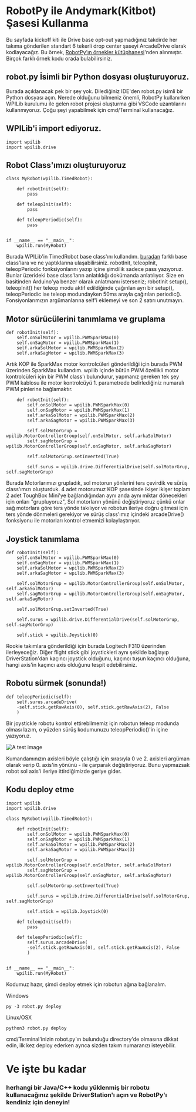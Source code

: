# RobotPy ile Andymark(Kitbot) Şasesi Kullanma
Bu sayfada kickoff kiti ile Drive base opt-out yapmadığınız takdirde her takıma gönderilen standart 6 tekerli drop center şaseyi ArcadeDrive olarak kodlayacağız.
Bu örnek, [RobotPy'ın örnekler kütüphanesi](https://github.com/robotpy/examples/blob/main/arcade-drive/robot.py)'nden alınmıştır. Birçok farklı örnek kodu orada bulabilirsiniz.

## robot.py İsimli bir Python dosyası oluşturuyoruz.
Burada açıklanacak pek bir şey yok. Dilediğiniz IDE'den robot.py isimli bir Python dosyası açın. Nerede olduğunu bilmeniz önemli, RobotPy kullanırken WPILib kurulumu ile gelen robot projesi oluşturma gibi VSCode uzantılarını kullanmıyoruz. Çoğu şeyi yapabilmek için cmd/Terminal kullanacağız.

## WPILib'i import ediyoruz.

```
import wpilib
import wpilib.drive
```

## Robot Class'ımızı oluşturuyoruz
```
class MyRobot(wpilib.TimedRobot):

    def robotInit(self):
        pass

    def teleopInit(self):
        pass

    def teleopPeriodic(self):
        pass


if __name__ == "__main__":
    wpilib.run(MyRobot)
```

Burada WPILib'in TimedRobot base class'ını kullandım. [buradan](../frc-java-temelleri/frc-java-temelleri.md) farklı base class'lara ve ne yaptıklarına ulaşabilirsiniz. robotInit, teleopInit, teleopPeriodic fonksiyonlarını yazıp içine şimdilik sadece pass yazıyoruz. Bunlar üzerideki base class'ların anlatıldığı dokümanda anlatılıyor. Size en basitinden Arduino'ya benzer olarak anlatmamı isterseniz; robotInit setup(), teleopInit() her teleop modu aktif edildiğinde çağırılan ayrı bir setup(), teleopPeriodic ise teleop modundayken 50ms arayla çağırılan periodic(). Fonsiyonlarımızın argümanlarına self'i eklemeyi ve son 2 satırı unutmayın.

## Motor sürücülerini tanımlama ve gruplama

    def robotInit(self):
        self.onSolMotor = wpilib.PWMSparkMax(0)
        self.onSagMotor = wpilib.PWMSparkMax(1)
        self.arkaSolMotor = wpilib.PWMSparkMax(2)
        self.arkaSagMotor = wpilib.PWMSparkMax(3)
Artık KOP ile SparkMax motor kontrolcüleri gönderildiği için burada PWM üzerinden SparkMax kullandım. wpilib içinde bütün PWM özellikli motor kontrolcüleri için bir PWM class'ı bulundurur, yapmanız gereken tek şey PWM kablosu ile motor kontrolcüyü 1. parametrede belirlediğiniz numaralı PWM pinlerine bağlamaktır.
```
    def robotInit(self):
        self.onSolMotor = wpilib.PWMSparkMax(0)
        self.onSagMotor = wpilib.PWMSparkMax(1)
        self.arkaSolMotor = wpilib.PWMSparkMax(2)
        self.arkaSagMotor = wpilib.PWMSparkMax(3)
        
        self.solMotorGrup = wpilib.MotorControllerGroup(self.onSolMotor, self.arkaSolMotor)
        self.sagMotorGrup = wpilib.MotorControllerGroup(self.onSagMotor, self.arkaSagMotor)
        
        self.solMotorGrup.setInverted(True)
        
        self.surus = wpilib.drive.DifferentialDrive(self.solMotorGrup, self.sagMotorGrup)
```
Burada Motorlarımızı grupladık, sol motorun yönlerini ters çevirdik ve sürüş class'ımızı oluşturduk. 4 adet motorumuz KOP şasesinde ikişer ikişer toplam 2 adet ToughBox Mini'ye bağlandığından aynı anda aynı miktar dönecekleri için onları "grupluyoruz", Sol motorların yönünü değiştiriyoruz çünkü onlar sağ motorlara göre ters yönde takılıyor ve robotun ileriye doğru gitmesi için ters yönde dönmeleri gerekiyor ve sürüş class'ımız içindeki arcadeDrive() fonksiyonu ile motorları kontrol etmemizi kolaylaştırıyor.

## Joystick tanımlama
    def robotInit(self):
        self.onSolMotor = wpilib.PWMSparkMax(0)
        self.onSagMotor = wpilib.PWMSparkMax(1)
        self.arkaSolMotor = wpilib.PWMSparkMax(2)
        self.arkaSagMotor = wpilib.PWMSparkMax(3)
        
        self.solMotorGrup = wpilib.MotorControllerGroup(self.onSolMotor, self.arkaSolMotor)
        self.sagMotorGrup = wpilib.MotorControllerGroup(self.onSagMotor, self.arkaSagMotor)
        
        self.solMotorGrup.setInverted(True)
        
        self.surus = wpilib.drive.DifferentialDrive(self.solMotorGrup, self.sagMotorGrup)
        
        self.stick = wpilib.Joystick(0)
Rookie takımlara gönderildiği için burada Logitech F310 üzerinden ilerleyeceğiz. Diğer flight stick gibi joystickleri aynı şekilde bağlayıp DriverStation'dan kaçıncı joystick olduğunu, kaçıncı tuşun kaçıncı olduğuna, hangi axis'in kaçıncı axis olduğunu tespit edebilirsiniz.

## Robotu sürmek (sonunda!)
    def teleopPeriodic(self):
        self.surus.arcadeDrive(
        -self.stick.getRawAxis(0), self.stick.getRawAxis(2), False
        )


Bir joystickle robotu kontrol ettirebilmemiz için robotun teleop modunda olması lazım, o yüzden sürüş kodumunuzu teleopPeriodic()'in içine yazıyoruz.

![A test image](https://imgyukle.com/f/2022/10/24/n0f2jA.png)

Kumandamınızın axisleri böyle çalıştığı için sırasıyla 0 ve 2. axisleri argüman olarak verip 0. axis'in yönünü - ile çarparak değiştiriyoruz. Bunu yapmazsak robot sol axis'i ileriye ittirdiğimizde geriye gider.

## Kodu deploy etme
```
import wpilib
import wpilib.drive

class MyRobot(wpilib.TimedRobot):

    def robotInit(self):
        self.onSolMotor = wpilib.PWMSparkMax(0)
        self.onSagMotor = wpilib.PWMSparkMax(1)
        self.arkaSolMotor = wpilib.PWMSparkMax(2)
        self.arkaSagMotor = wpilib.PWMSparkMax(3)
        
        self.solMotorGrup = wpilib.MotorControllerGroup(self.onSolMotor, self.arkaSolMotor)
        self.sagMotorGrup = wpilib.MotorControllerGroup(self.onSagMotor, self.arkaSagMotor)
        
        self.solMotorGrup.setInverted(True)
        
        self.surus = wpilib.drive.DifferentialDrive(self.solMotorGrup, self.sagMotorGrup)
        
        self.stick = wpilib.Joystick(0)

    def teleopInit(self):
        pass

    def teleopPeriodic(self):
        self.surus.arcadeDrive(
        -self.stick.getRawAxis(0), self.stick.getRawAxis(2), False
        )


if __name__ == "__main__":
    wpilib.run(MyRobot)

```

Kodumuz hazır, şimdi deploy etmek için robotun ağına bağlanalım.

Windows
```
py -3 robot.py deploy
```
Linux/OSX
```
python3 robot.py deploy
```

cmd/Terminal'inizin robot.py'ın bulunduğu directory'de olmasına dikkat edin, ilk kez deploy ederken ayrıca sizden takım numaranızı isteyebilir.


# Ve işte bu kadar
### herhangi bir Java/C++ kodu yüklenmiş bir robotu kullanacağınız şekilde DriverStation'ı açın ve RobotPy'ı kendiniz için deneyin!
